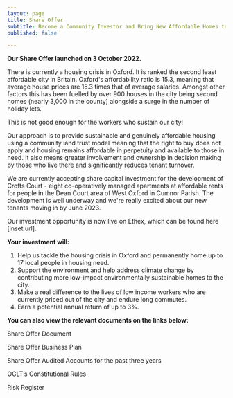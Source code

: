 ```yaml
---
layout: page
title: Share Offer
subtitle: Become a Community Investor and Bring New Affordable Homes to Oxford!
published: false

---
```

**Our Share Offer launched on 3 October 2022.**

There is currently a housing crisis in Oxford. It is ranked the second least affordable city in Britain. Oxford's affordability ratio is 15.3, meaning that average house prices are 15.3 times that of average salaries. Amongst other factors this has been fuelled by over 900 houses in the city being second homes (nearly 3,000 in the county) alongside a surge in the number of holiday lets.

This is not good enough for the workers who sustain our city!

Our approach is to provide sustainable and genuinely affordable housing using a community land trust model meaning that the right to buy does not apply and housing remains affordable in perpetuity and available to those in need. It also means greater involvement and ownership in decision making by those who live there and significantly reduces tenant turnover.

We are currently accepting share capital investment for the development of Crofts Court - eight co-operatively managed apartments at affordable rents for people in the Dean Court area of West Oxford in Cumnor Parish. The development is well underway and we're really excited about our new tenants moving in by June 2023.

Our investment opportunity is now live on Ethex, which can be found here \[inset url\].

**Your investment will:**

1. Help us tackle the housing crisis in Oxford and permanently home up to 17 local people in housing need.
2. Support the environment and help address climate change by contributing more low-impact environmentally sustainable homes to the city.
3. Make a real difference to the lives of low income workers who are currently priced out of the city and endure long commutes.
4. Earn a potential annual return of up to 3%.

**You can also view the relevant documents on the links below:**

Share Offer Document

Share Offer Business Plan

Share Offer Audited Accounts for the past three years

OCLT’s Constitutional Rules

Risk Register
